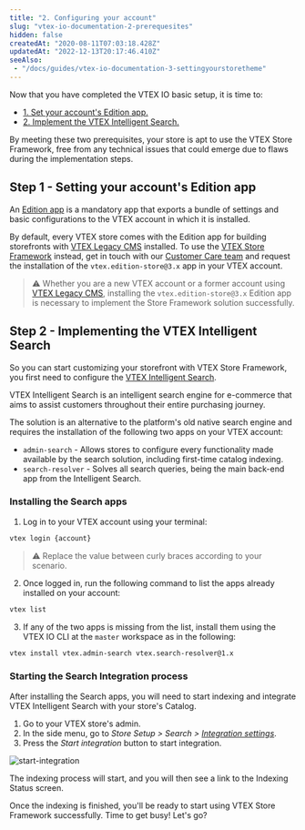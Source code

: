 ```yaml
---
title: "2. Configuring your account"
slug: "vtex-io-documentation-2-prerequesites"
hidden: false
createdAt: "2020-08-11T07:03:18.428Z"
updatedAt: "2022-12-13T20:17:46.410Z"
seeAlso:
 - "/docs/guides/vtex-io-documentation-3-settingyourstoretheme"
---
```


Now that you have completed the VTEX IO basic setup, it is time to:

- [1. Set your account's Edition app.](#step-1---setting-your-accounts-edition-app)
- [2. Implement the VTEX Intelligent Search.](#step-2---implementing-the-vtex-intelligent-search)

By meeting these two prerequisites, your store is apt to use the VTEX Store Framework, free from any technical issues that could emerge due to flaws during the implementation steps.

## Step 1 - Setting your account's Edition app

An [Edition app](https://developers.vtex.com/vtex-developer-docs/docs/vtex-io-documentation-edition-app/) is a mandatory app that exports a bundle of settings and basic configurations to the VTEX account in which it is installed.

By default, every VTEX store comes with the Edition app for building storefronts with [VTEX Legacy CMS](https://help.vtex.com/tutorial/what-is-cms--EmO8u2WBj2W4MUQCS8262) installed. To use the [VTEX Store Framework](https://developers.vtex.com/vtex-developer-docs/docs/vtex-io-documentation-what-is-vtex-store-framework) instead, get in touch with our [Customer Care team](https://support.vtex.com/hc/pt-br/signin?return_to=https%3A%2F%2Fsupport.vtex.com%2Fhc%2Fpt-br%2Frequests) and request the installation of the `vtex.edition-store@3.x` app in your VTEX account.

> ⚠️ Whether you are a new VTEX account or a former account using [VTEX Legacy CMS](https://help.vtex.com/tutorial/what-is-cms--EmO8u2WBj2W4MUQCS8262), installing the `vtex.edition-store@3.x` Edition app is necessary to implement the Store Framework solution successfully.

## Step 2 - Implementing the VTEX Intelligent Search

So you can start customizing your storefront with VTEX Store Framework, you first need to configure the [VTEX Intelligent Search](https://help.vtex.com/tracks/vtex-intelligent-search--19wrbB7nEQcmwzDPl1l4Cb).

VTEX Intelligent Search is an intelligent search engine for e-commerce that aims to assist customers throughout their entire purchasing journey.

The solution is an alternative to the platform's old native search engine and requires the installation of the following two apps on your VTEX account:

- `admin-search` - Allows stores to configure every functionality made available by the search solution, including first-time catalog indexing.
- `search-resolver` - Solves all search queries, being the main back-end app from the Intelligent Search.

### Installing the Search apps

1. Log in to your VTEX account using your terminal:

```sh
vtex login {account}
```

> ⚠️ Replace the value between curly braces according to your scenario.

2. Once logged in, run the following command to list the apps already installed on your account:

```sh
vtex list
```

3. If any of the two apps is missing from the list, install them using the VTEX IO CLI at the `master` workspace as in the following:

```sh
vtex install vtex.admin-search vtex.search-resolver@1.x
```

### Starting the Search Integration process

After installing the Search apps, you will need to start indexing and integrate VTEX Intelligent Search with your store's Catalog.

1. Go to your VTEX store's admin.
2. In the side menu, go to *Store Setup > Search > [Integration settings](https://help.vtex.com/en/tracks/vtex-intelligent-search--19wrbB7nEQcmwzDPl1l4Cb/6wKQgKmu2FT6084BJT7z5V)*.
3. Press the *Start integration* button to start integration.

![start-integration](https://cdn.jsdelivr.net/gh/vtexdocs/dev-portal-content@main/images/vtex-io-documentation-2-prerequesites-0.png)

The indexing process will start, and you will then see a link to the Indexing Status screen.

Once the indexing is finished, you'll be ready to start using VTEX Store Framework successfully. Time to get busy! Let's go?

